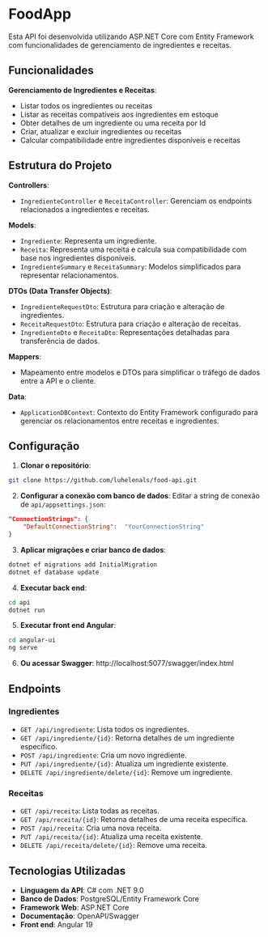 # FoodApp
Esta API foi desenvolvida utilizando ASP.NET Core com Entity Framework com funcionalidades de gerenciamento de ingredientes e receitas.
## Funcionalidades
**Gerenciamento de Ingredientes e Receitas**:
-  Listar todos os ingredientes ou receitas
-  Listar as receitas compatíveis aos ingredientes em estoque
-  Obter detalhes de um ingrediente ou uma receita por Id
-  Criar, atualizar e excluir ingredientes ou receitas
-  Calcular compatibilidade entre ingredientes disponíveis e receitas
## Estrutura do Projeto
**Controllers**:
-  `IngredienteController` e `ReceitaController`: Gerenciam os endpoints relacionados a ingredientes e receitas.

**Models**:
-  `Ingrediente`: Representa um ingrediente.
-  `Receita`: Representa uma receita e calcula sua compatibilidade com base nos ingredientes disponíveis.
-  `IngredienteSummary` e `ReceitaSummary`: Modelos simplificados para representar relacionamentos.

**DTOs (Data Transfer Objects)**:
-  `IngredienteRequestDto`: Estrutura para criação e alteração de ingredientes.
-  `ReceitaRequestDto`: Estrutura para criação e alteração de receitas.
-  `IngredienteDto` e `ReceitaDto`: Representações detalhadas para transferência de dados.

**Mappers**:
-  Mapeamento entre modelos e DTOs para simplificar o tráfego de dados entre a API e o cliente.

**Data**:
-  `ApplicationDBContext`: Contexto do Entity Framework configurado para gerenciar os relacionamentos entre receitas e ingredientes.

## Configuração

1.  **Clonar o repositório**:

```bash
git clone https://github.com/luhelenals/food-api.git
```
2.  **Configurar a conexão com banco de dados**:
Editar a string de conexão de `api/appsettings.json`:
```json
"ConnectionStrings": {
	"DefaultConnectionString":  "YourConnectionString"
}
```
3. **Aplicar migrações e criar banco de dados**:
```bash
dotnet ef migrations add InitialMigration
dotnet ef database update
```
4. **Executar back end**:
```bash
cd api
dotnet run
```
5. **Executar front end Angular**:
```bash
cd angular-ui
ng serve
```
6. **Ou acessar Swagger**:
http://localhost:5077/swagger/index.html

## Endpoints

### Ingredientes
-   `GET /api/ingrediente`: Lista todos os ingredientes.
-   `GET /api/ingrediente/{id}`: Retorna detalhes de um ingrediente específico.
-   `POST /api/ingrediente`: Cria um novo ingrediente.
-   `PUT /api/ingrediente/{id}`: Atualiza um ingrediente existente.
-   `DELETE /api/ingrediente/delete/{id}`: Remove um ingrediente.

### Receitas
-   `GET /api/receita`: Lista todas as receitas.
-   `GET /api/receita/{id}`: Retorna detalhes de uma receita específica.
-   `POST /api/receita`: Cria uma nova receita.
-   `PUT /api/receita/{id}`: Atualiza uma receita existente.
-   `DELETE /api/receita/delete/{id}`: Remove uma receita.

## Tecnologias Utilizadas
-   **Linguagem da API**: C# com .NET 9.0
-   **Banco de Dados**: PostgreSQL/Entity Framework Core
-   **Framework Web**: ASP.NET Core
-   **Documentação**: OpenAPI/Swagger
-   **Front end**: Angular 19